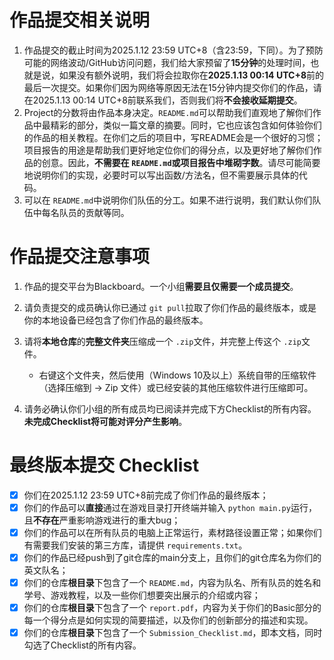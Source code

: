 # 作品提交相关说明

1. 作品提交的截止时间为2025.1.12 23:59 UTC+8（含23:59，下同）。为了预防可能的网络波动/GitHub访问问题，我们给大家预留了**15分钟**的处理时间，也就是说，如果没有额外说明，我们将会拉取你在**2025.1.13 00:14 UTC+8**前的最后一次提交。如果你们因为网络等原因无法在15分钟内提交你们的作品，请在2025.1.13 00:14 UTC+8前联系我们，否则我们将**不会接收延期提交**。
2. Project的分数将由作品本身决定。`README.md`可以帮助我们直观地了解你们作品中最精彩的部分，类似一篇文章的摘要。同时，它也应该包含如何体验你们的作品的相关教程。在你们之后的项目中，写README会是一个很好的习惯；项目报告的用途是帮助我们更好地定位你们的得分点，以及更好地了解你们作品的创意。因此，**不需要在 `README.md`或项目报告中堆砌字数**。请尽可能简要地说明你们的实现，必要时可以写出函数/方法名，但不需要展示具体的代码。
3. 可以在 `README.md`中说明你们队伍的分工。如果不进行说明，我们默认你们队伍中每名队员的贡献等同。

# 作品提交注意事项

1. 作品的提交平台为Blackboard。一个小组**需要且仅需要一个成员提交**。
2. 请负责提交的成员确认你已通过 `git pull`拉取了你们作品的最终版本，或是你的本地设备已经包含了你们作品的最终版本。
3. 请将**本地仓库**的**完整文件夹**压缩成一个 `.zip`文件，并完整上传这个 `.zip`文件。

   - 右键这个文件夹，然后使用（Windows 10及以上）系统自带的压缩软件（选择压缩到 -> Zip 文件）或已经安装的其他压缩软件进行压缩即可。
4. 请务必确认你们小组的所有成员均已阅读并完成下方Checklist的所有内容。**未完成Checklist将可能对评分产生影响**。

# 最终版本提交 Checklist

- [X] 你们在2025.1.12 23:59 UTC+8前完成了你们作品的最终版本；
- [X] 你们的作品可以**直接**通过在游戏目录打开终端并输入 `python main.py`运行，且**不存在**严重影响游戏进行的重大bug；
- [X] 你们的作品可以在所有队员的电脑上正常运行，素材路径设置正常；如果你们有需要我们安装的第三方库，请提供 `requirements.txt`。
- [X] 你们的作品已经push到了git仓库的main分支上，且你们的git仓库名为你们的英文队名；
- [X] 你们的仓库**根目录**下包含了一个 `README.md`，内容为队名、所有队员的姓名和学号、游戏教程，以及一些你们想要突出展示的介绍或内容；
- [X] 你们的仓库**根目录**下包含了一个 `report.pdf`，内容为关于你们的Basic部分的每一个得分点是如何实现的简要描述，以及你们的创新部分的描述和实现。
- [X] 你们的仓库**根目录**下包含了一个 `Submission_Checklist.md`，即本文档，同时勾选了Checklist的所有内容。
